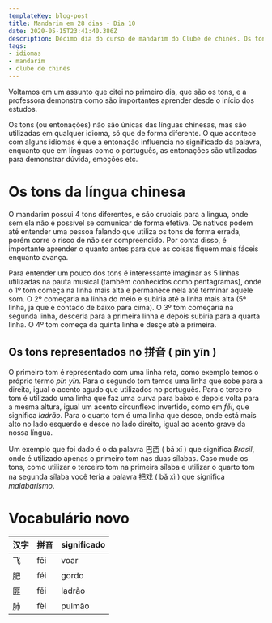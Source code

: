 ```yaml
---
templateKey: blog-post
title: Mandarim em 28 dias - Dia 10
date: 2020-05-15T23:41:40.386Z
description: Décimo dia do curso de mandarim do Clube de chinês. Os tons do mandarim.
tags:
- idiomas
- mandarim
- clube de chinês
---
```

Voltamos em um assunto que citei no primeiro dia, que são os tons, e a professora demonstra como são importantes aprender desde o início dos estudos.

Os tons (ou entonações) não são únicas das línguas chinesas, mas são utilizadas em qualquer idioma, só que de forma diferente. O que acontece com alguns idiomas é que a entonação influencia no significado da palavra, enquanto que em línguas como o português, as entonações são utilizadas para demonstrar dúvida, emoções etc.

# Os tons da língua chinesa
O mandarim possui 4 tons diferentes, e são cruciais para a língua, onde sem ela não é possível se comunicar de forma efetiva. Os nativos podem até entender uma pessoa falando que utiliza os tons de forma errada, porém corre o risco de não ser compreendido. Por conta disso, é importante aprender o quanto antes para que as coisas fiquem mais fáceis enquanto avança.

Para entender um pouco dos tons é interessante imaginar as 5 linhas utilizadas na pauta musical (também conhecidos como pentagramas), onde o 1º tom começa na linha mais alta e permanece nela até terminar aquele som. O 2º começaria na linha do meio e subiria até a linha mais alta (5ª linha, já que é contado de baixo para cima). O 3º tom começaria na segunda linha, desceria para a primeira linha e depois subiria para a quarta linha. O 4º tom começa da quinta linha e desçe até a primeira.

## Os tons representados no <ruby lang="ch">拼音</ruby> ( pīn yīn )
O primeiro tom é representado com uma linha reta, como exemplo temos o próprio termo *pīn yīn*. Para o segundo tom temos uma linha que sobe para a direita, igual o acento agudo que utilizados no português. Para o terceiro tom é utilizado uma linha que faz uma curva para baixo e depois volta para a mesma altura, igual um acento circunflexo invertido, como em *fěi*, que significa *ladrão*. Para o quarto tom é uma linha que desce, onde está mais alto no lado esquerdo e desce no lado direito, igual ao acento grave da nossa língua.

Um exemplo que foi dado é o da palavra <ruby lang="ch">巴西</ruby> ( bā xī ) que significa *Brasil*, onde é utilizado apenas o primeiro tom nas duas sílabas. Caso mude os tons, como utilizar o terceiro tom na primeira sílaba e utilizar o quarto tom na segunda sílaba você teria a palavra <ruby lang="ch">把戏</ruby> ( bǎ xì ) que significa *malabarismo*.

# Vocabulário novo

| <ruby lang="ch">汉字</ruby> | <ruby lang="ch">拼音</ruby> | significado |
|---                          |---                         |---          |
| <ruby lang="ch">飞</ruby>   | fēi                        | voar        |
| <ruby lang="ch">肥</ruby>   | féi                        | gordo       |
| <ruby lang="ch">匪</ruby>   | fěi                        | ladrão      |
| <ruby lang="ch">肺</ruby>   | fèi                        | pulmão      |